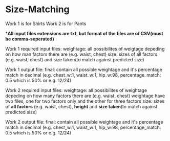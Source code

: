 # Size-Matching

Work 1 is for Shirts
Work 2 is for Pants

***All input files extensions are txt, but format of the files are of CSV(must be comma-seperated)**

Work 1 required input files:
weightage: all possibilites of weigtage depeding on how man factors there are (e.g. waist, chest)
size: sizes of all factors (e.g. waist, chest) and size taken(to match against predicted size)

Work 1 output file:
final: contain all possible weightage and it's percentage match in decimal (e.g. chest_w:1, waist_w:1, hip_w:98, percentage_match: 0.5 which is 50% or e.g. 12/24)

Work 2 required input files:
weightage: all possibilites of weightage depeding on how many factors there are (e.g. waist, chest)
weightage have two files, one for two factors only and the other for three factors
size: sizes of **all factors** (e.g. waist, chest), **height** and **size taken**(to match against predicted size)

Work 2 output file:
final: contain all possible weightage and it's percentage match in decimal (e.g. chest_w:1, waist_w:1, hip_w:98, percentage_match: 0.5 which is 50% or e.g. 12/24)
